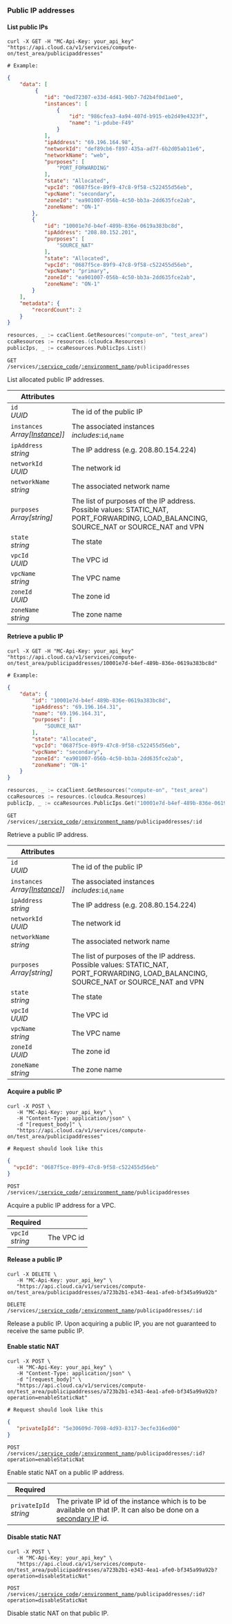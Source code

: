 ### Public IP addresses

#### List public IPs

```shell
curl -X GET -H "MC-Api-Key: your_api_key"
"https://api.cloud.ca/v1/services/compute-on/test_area/publicipaddresses"

# Example:
```
```json
{
    "data": [
         {
            "id": "0ed72307-e33d-4d41-90b7-7d2b4f0d1ae0",
            "instances": [
                {
                    "id": "986cfea3-4a94-407d-b915-eb2d49e4323f",
                    "name": "i-pdube-F49"
                }
            ],
            "ipAddress": "69.196.164.98",
            "networkId": "def89cb6-f897-435a-ad7f-6b2d05ab11e6",
            "networkName": "web",
            "purposes": [
                "PORT_FORWARDING"
            ],
            "state": "Allocated",
            "vpcId": "0687f5ce-89f9-47c8-9f58-c522455d56eb",
            "vpcName": "secondary",
            "zoneId": "ea901007-056b-4c50-bb3a-2dd635fce2ab",
            "zoneName": "ON-1"
        },
        {
            "id": "10001e7d-b4ef-489b-836e-0619a383bc8d",
            "ipAddress": "208.80.152.201",
            "purposes": [
                "SOURCE_NAT"
            ],
            "state": "Allocated",
            "vpcId": "0687f5ce-89f9-47c8-9f58-c522455d56eb",
            "vpcName": "primary",
            "zoneId": "ea901007-056b-4c50-bb3a-2dd635fce2ab",
            "zoneName": "ON-1"
        }
    ],
    "metadata": {
        "recordCount": 2
    }
}
```
```go
resources, _ := ccaClient.GetResources("compute-on", "test_area")
ccaResources := resources.(cloudca.Resources)
publicIps, _ := ccaResources.PublicIps.List()
```

<code>GET /services/<a href="#service-connections">:service_code</a>/<a href="#environments">:environment_name</a>/publicipaddresses</code>

List allocated public IP addresses.

Attributes | &nbsp;
---------- | -----
`id`<br/>*UUID* | The id of the public IP
`instances`<br/>*Array[[Instance](#instances)]]* | The associated instances <br/>*includes*:`id`,`name`
`ipAddress`<br/>*string* | The IP address (e.g. 208.80.154.224)
`networkId`<br/>*UUID* | The network id
`networkName`<br/>*string* | The associated network name
`purposes`<br/>*Array[string]* | The list of purposes of the IP address. Possible values: STATIC_NAT, PORT_FORWARDING, LOAD_BALANCING, SOURCE_NAT or SOURCE_NAT and VPN
`state`<br/>*string* | The state
`vpcId`<br/>*UUID* | The VPC id
`vpcName`<br/>*string* | The VPC name
`zoneId`<br/>*UUID* | The zone id
`zoneName`<br/>*string* | The zone name

#### Retrieve a public IP

```shell
curl -X GET -H "MC-Api-Key: your_api_key"
"https://api.cloud.ca/v1/services/compute-on/test_area/publicipaddresses/10001e7d-b4ef-489b-836e-0619a383bc8d"

# Example:
```
```json
{
    "data": {
        "id": "10001e7d-b4ef-489b-836e-0619a383bc8d",
        "ipAddress": "69.196.164.31",
        "name": "69.196.164.31",
        "purposes": [
            "SOURCE_NAT"
        ],
        "state": "Allocated",
        "vpcId": "0687f5ce-89f9-47c8-9f58-c522455d56eb",
        "vpcName": "secondary",
        "zoneId": "ea901007-056b-4c50-bb3a-2dd635fce2ab",
        "zoneName": "ON-1"
    }
}
```
```go
resources, _ := ccaClient.GetResources("compute-on", "test_area")
ccaResources := resources.(cloudca.Resources)
publicIp, _ := ccaResources.PublicIps.Get("10001e7d-b4ef-489b-836e-0619a383bc8d")
```

<code>GET /services/<a href="#service-connections">:service_code</a>/<a href="#environments">:environment_name</a>/publicipaddresses/:id</code>

Retrieve a public IP address.

Attributes | &nbsp;
---------- | -----
`id`<br/>*UUID* | The id of the public IP
`instances`<br/>*Array[[Instance](#instances)]]* | The associated instances <br/>*includes*:`id`,`name`
`ipAddress`<br/>*string* | The IP address (e.g. 208.80.154.224)
`networkId`<br/>*UUID* | The network id
`networkName`<br/>*string* | The associated network name
`purposes`<br/>*Array[string]* | The list of purposes of the IP address. Possible values: STATIC_NAT, PORT_FORWARDING, LOAD_BALANCING, SOURCE_NAT or SOURCE_NAT and VPN
`state`<br/>*string* | The state
`vpcId`<br/>*UUID* | The VPC id
`vpcName`<br/>*string* | The VPC name
`zoneId`<br/>*UUID* | The zone id
`zoneName`<br/>*string* | The zone name

#### Acquire a public IP

```shell
curl -X POST \
   -H "MC-Api-Key: your_api_key" \
   -H "Content-Type: application/json" \
   -d "[request_body]" \
   "https://api.cloud.ca/v1/services/compute-on/test_area/publicipaddresses"

# Request should look like this
```
```json
{
  "vpcId": "0687f5ce-89f9-47c8-9f58-c522455d56eb"
}
```

<code>POST /services/<a href="#service-connections">:service_code</a>/<a href="#environments">:environment_name</a>/publicipaddresses</code>

Acquire a public IP address for a VPC.

Required | &nbsp;
---------- | -----
`vpcId`<br/>*string* | The VPC id


#### Release a public IP

```shell
curl -X DELETE \
   -H "MC-Api-Key: your_api_key" \
   "https://api.cloud.ca/v1/services/compute-on/test_area/publicipaddresses/a723b2b1-e343-4ea1-afe0-bf345a99a92b"
```

<code>DELETE /services/<a href="#service-connections">:service_code</a>/<a href="#environments">:environment_name</a>/publicipaddresses/:id</code>

Release a public IP. Upon acquiring a public IP, you are not guaranteed to receive the same public IP.

#### Enable static NAT

```shell
curl -X POST \
   -H "MC-Api-Key: your_api_key" \
   -H "Content-Type: application/json" \
   -d "[request_body]" \
   "https://api.cloud.ca/v1/services/compute-on/test_area/publicipaddresses/a723b2b1-e343-4ea1-afe0-bf345a99a92b?operation=enableStaticNat"

# Request should look like this
```
```json
{
   "privateIpId": "5e30609d-7098-4d93-8317-3ecfe316ed00"
}
```

<code>POST /services/<a href="#service-connections">:service_code</a>/<a href="#environments">:environment_name</a>/publicipaddresses/:id?operation=enableStaticNat</code>

Enable static NAT on a public IP address.

Required | &nbsp;
---------- | -----
`privateIpId`<br/>*string* | The private IP id of the instance which is to be available on that IP. It can also be done on a [secondary IP](#secondary-ip) id.

#### Disable static NAT

```shell
curl -X POST \
   -H "MC-Api-Key: your_api_key" \
   "https://api.cloud.ca/v1/services/compute-on/test_area/publicipaddresses/a723b2b1-e343-4ea1-afe0-bf345a99a92b?operation=disableStaticNat"

```

<code>POST /services/<a href="#service-connections">:service_code</a>/<a href="#environments">:environment_name</a>/publicipaddresses/:id?operation=disableStaticNat</code>

Disable static NAT on that public IP.
